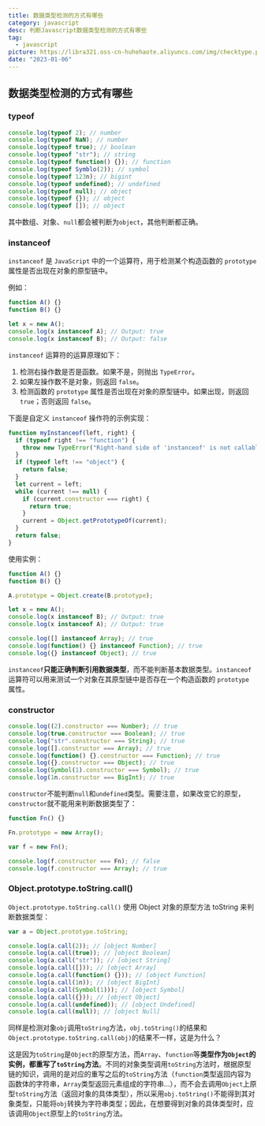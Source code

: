 ```yaml
---
title: 数据类型检测的方式有哪些
category: javascript
desc: 判断Javascript数据类型检测的方式有哪些
tag:
  - javascript
picture: https://libra321.oss-cn-huhehaote.aliyuncs.com/img/checktype.png
date: "2023-01-06"
---
```


## 数据类型检测的方式有哪些

### typeof

```javascript
console.log(typeof 2); // number
console.log(typeof NaN); // number
console.log(typeof true); // boolean
console.log(typeof "str"); // string
console.log(typeof function() {}); // function
console.log(typeof Symblo(2)); // symbol
console.log(typeof 123n); // bigint
console.log(typeof undefined); // undefined
console.log(typeof null); // object
console.log(typeof {}); // object
console.log(typeof []); // object
```

其中数组、对象、`null`都会被判断为`object`，其他判断都正确。

### instanceof

`instanceof` 是 `JavaScript` 中的一个运算符，用于检测某个构造函数的 `prototype` 属性是否出现在对象的原型链中。

例如：

```javascript
function A() {}
function B() {}

let x = new A();
console.log(x instanceof A); // Output: true
console.log(x instanceof B); // Output: false
```

`instanceof` 运算符的运算原理如下：

1. 检测右操作数是否是函数。如果不是，则抛出 `TypeError`。
2. 如果左操作数不是对象，则返回 `false`。
3. 检测函数的 `prototype` 属性是否出现在对象的原型链中。如果出现，则返回 `true`；否则返回 `false`。

下面是自定义 `instanceof` 操作符的示例实现：

```javascript
function myInstanceof(left, right) {
  if (typeof right !== "function") {
    throw new TypeError("Right-hand side of 'instanceof' is not callable");
  }
  if (typeof left !== "object") {
    return false;
  }
  let current = left;
  while (current !== null) {
    if (current.constructor === right) {
      return true;
    }
    current = Object.getPrototypeOf(current);
  }
  return false;
}
```

使用实例：

```javascript
function A() {}
function B() {}

A.prototype = Object.create(B.prototype);

let x = new A();
console.log(x instanceof B); // Output: true
console.log(x instanceof A); // Output: true
```

```javascript
console.log([] instanceof Array); // true
console.log(function() {} instanceof Function); // true
console.log({} instanceof Object); // true
```

`instanceof`**只能正确判断引用数据类型**，而不能判断基本数据类型。`instanceof` 运算符可以用来测试一个对象在其原型链中是否存在一个构造函数的 `prototype` 属性。

### constructor

```javascript
console.log((2).constructor === Number); // true
console.log(true.constructor === Boolean); // true
console.log("str".constructor === String); // true
console.log([].constructor === Array); // true
console.log(function() {}.constructor === Function); // true
console.log({}.constructor === Object); // true
console.log(Symbol(1).constructor === Symbol); // true
console.log(1n.constructor === BigInt); // true
```

`constructor`不能判断`null`和`undefined`类型。需要注意，如果改变它的原型，`constructor`就不能用来判断数据类型了：

```javascript
function Fn() {}

Fn.prototype = new Array();

var f = new Fn();

console.log(f.constructor === Fn); // false
console.log(f.constructor === Array); // true
```

### Object.prototype.toString.call()

`Object.prototype.toString.call()` 使用 Object 对象的原型方法 toString 来判断数据类型：

```javascript
var a = Object.prototype.toString;

console.log(a.call(2)); // [object Number]
console.log(a.call(true)); // [object Boolean]
console.log(a.call("str")); // [object String]
console.log(a.call([])); // [object Array]
console.log(a.call(function() {})); // [object Function]
console.log(a.call(1n)); // [object BigInt]
console.log(a.call(Symbol(1))); // [object Symbol]
console.log(a.call({})); // [object Object]
console.log(a.call(undefined)); // [object Undefined]
console.log(a.call(null)); // [object Null]
```

同样是检测对象`obj`调用`toString`方法，`obj.toString()`的结果和`Object.prototype.toString.call(obj)`的结果不一样，这是为什么？

这是因为`toString`是`Object`的原型方法，而`Array`、`function`等**类型作为`Object`的实例，都重写了`toString`方法**。不同的对象类型调用`toString`方法时，根据原型链的知识，调用的是对应的重写之后的`toString`方法（`function`类型返回内容为函数体的字符串，`Array`类型返回元素组成的字符串…），而不会去调用`Object`上原型`toString`方法（返回对象的具体类型），所以采用`obj.toString()`不能得到其对象类型，只能将`obj`转换为字符串类型；因此，在想要得到对象的具体类型时，应该调用`Object`原型上的`toString`方法。
